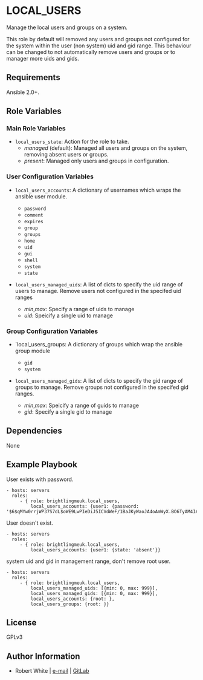 LOCAL_USERS
===========

Manage the local users and groups on a system. 

This role by default will removed any users and groups not configured for the system within the user (non system) uid 
and gid range. This behaviour can be changed to not automatically remove users and groups or to manager more uids and
gids.

Requirements
------------

Ansible 2.0+.

Role Variables
--------------

### Main Role Variables

* `local_users_state`: Action for the role to take.
  * _managed_ (default): Managed all users and groups on the system, removing absent users or groups.
  * _present_: Managed only users and groups in configuration.

### User Configuration Variables

* `local_users_accounts`: A dictionary of usernames which wraps the ansible user module.
  * `password`
  * `comment`
  * `expires`
  * `group`
  * `groups`
  * `home`
  * `uid`
  * `gui`
  * `shell`
  * `system`
  * `state`

* `local_users_managed_uids`: A list of dicts to specify the uid range of users to manage. 
                              Remove users not configured in the specifed uid ranges
  * _min_,_max_: Specify a range of uids to manage
  * _uid_: Speicify a single uid to manage


### Group Configuration Variables

* `local_users_groups: A dictionary of groups which wrap the ansible group module
  * `gid`
  * `system`

* `local_users_managed_gids`: A list of dicts to specify the gid range of groups to manage. 
                             Remove groups not configured in the specifed gid ranges.
  * _min_,_max_: Speicify a range of guids to manage
  * _gid_: Specify a single gid to manage


Dependencies
------------

None

Example Playbook
----------------

User exists with password.

    - hosts: servers
      roles:
         - { role: brightlingmeuk.local_users,
             local_users_accounts: {user1: {password: '$6$qMYw0rrjWP37S7dL$oWE9LwPIeDiJ5ICVdWeF/1BaJKyWaoJA4oAmWyX.BO6TyAM4IAWUZW4WNWyZdcIoLNxIa2j8TWGldvtiCWfKp/'}}

User doesn't exist.

    - hosts: servers
      roles:
         - { role: brightlingmeuk.local_users,
             local_users_accounts: {user1: {state: 'absent'}}

system uid and gid in management range, don't remove root user.

    - hosts: servers
      roles:
         - { role: brightlingmeuk.local_users,
             local_users_managed_uids: [{min: 0, max: 999}],
             local_users_managed_gids: [{min: 0, max: 999}],
             local_users_accounts: {root: },
             local_users_groups: {root: }}


License
-------

GPLv3

Author Information
------------------

- Robert White | [e-mail](mailto:sentryveil00@gmail.com) | [GitLab](https://gitlab.com/brightling)
